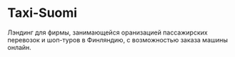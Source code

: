 # Taxi-Suomi
Лэндинг для фирмы, занимающейся оранизацией пассажирских перевозок и шоп-туров в Финляндию, с возможностью заказа машины онлайн. 

